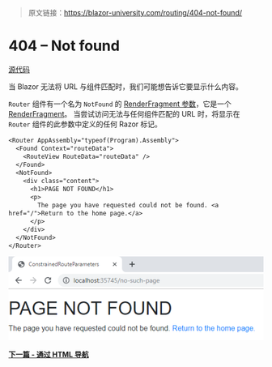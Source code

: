 > 原文链接：https://blazor-university.com/routing/404-not-found/

# 404 – Not found
[源代码](https://github.com/mrpmorris/blazor-university/tree/master/src/Routing/PageNotFound)

当 Blazor 无法将 URL 与组件匹配时，我们可能想告诉它要显示什么内容。

`Router` 组件有一个名为 `NotFound` 的 [RenderFragment 参数](https://feiyun0112.github.io/blazor-university.zh-cn/templating-components-with-renderfragements)，它是一个 [RenderFragment](https://feiyun0112.github.io/blazor-university.zh-cn/templating-components-with-renderfragements/)。 当尝试访问无法与任何组件匹配的 URL 时，将显示在 `Router` 组件的此参数中定义的任何 Razor 标记。

```
<Router AppAssembly="typeof(Program).Assembly">
  <Found Context="routeData">
    <RouteView RouteData="routeData" />
  </Found>
  <NotFound>
    <div class="content">
      <h1>PAGE NOT FOUND</h1>
      <p>
        The page you have requested could not be found. <a href="/">Return to the home page.</a>
      </p>
    </div>
  </NotFound>
</Router>
```


![](image-1.png)

**[下一篇 - 通过 HTML 导航](https://feiyun0112.github.io/blazor-university.zh-cn/routing/navigating-our-app-via-html)**